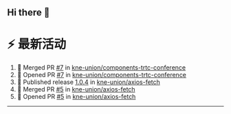 ## Hi there 👋

<!--

**Here are some ideas to get you started:**

🙋‍♀️ A short introduction - what is your organization all about?
🌈 Contribution guidelines - how can the community get involved?
👩‍💻 Useful resources - where can the community find your docs? Is there anything else the community should know?
🍿 Fun facts - what does your team eat for breakfast?
🧙 Remember, you can do mighty things with the power of [Markdown](https://docs.github.com/github/writing-on-github/getting-started-with-writing-and-formatting-on-github/basic-writing-and-formatting-syntax)
-->


# ⚡ 最新活动

<!--START_SECTION:activity-->
1. 🎉 Merged PR [#7](https://github.com/kne-union/components-trtc-conference/pull/7) in [kne-union/components-trtc-conference](https://github.com/kne-union/components-trtc-conference)
2. 💪 Opened PR [#7](https://github.com/kne-union/components-trtc-conference/pull/7) in [kne-union/components-trtc-conference](https://github.com/kne-union/components-trtc-conference)
3. 🚀 Published release [1.0.4](https://github.com/kne-union/axios-fetch/releases/tag/1.0.4) in [kne-union/axios-fetch](https://github.com/kne-union/axios-fetch)
4. 🎉 Merged PR [#5](https://github.com/kne-union/axios-fetch/pull/5) in [kne-union/axios-fetch](https://github.com/kne-union/axios-fetch)
5. 💪 Opened PR [#5](https://github.com/kne-union/axios-fetch/pull/5) in [kne-union/axios-fetch](https://github.com/kne-union/axios-fetch)
<!--END_SECTION:activity-->

---
